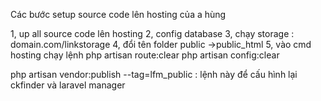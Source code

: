 Các bước setup source code lên hosting của a hùng

1, up all source code lên hosting
2, config database
3, chạy storage : domain.com/linkstorage
4, đổi tên folder public ->public_html
5, vào cmd hosting chạy lệnh php artisan route:clear 
php artisan config:clear

php artisan vendor:publish --tag=lfm_public : lệnh này để cấu hình lại ckfinder và laravel manager